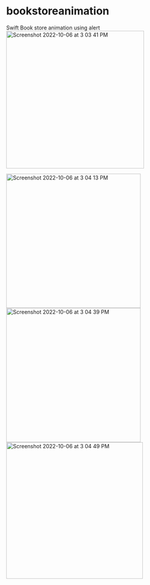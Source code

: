# bookstoreanimation
Swift Book store animation using alert
<img width="367" alt="Screenshot 2022-10-06 at 3 03 41 PM" src="https://user-images.githubusercontent.com/69411783/194279071-dcfa9365-b733-47fa-aeec-b2251272de00.png">

<img width="358" alt="Screenshot 2022-10-06 at 3 04 13 PM" src="https://user-images.githubusercontent.com/69411783/194279143-6f8eba39-a95e-43a7-b95d-cda85e442a06.png">

<img width="358" alt="Screenshot 2022-10-06 at 3 04 39 PM" src="https://user-images.githubusercontent.com/69411783/194279253-df783375-337d-4e0a-b8b1-fd838546f75a.png">

<img width="364" alt="Screenshot 2022-10-06 at 3 04 49 PM" src="https://user-images.githubusercontent.com/69411783/194279289-b3e41c3c-515d-42a9-ad2a-692da9318125.png">

